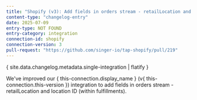 ```yaml
---
title: "Shopify (v3): Add fields in orders stream - retailLocation and location ID (within fulfillments)"
content-type: "changelog-entry"
date: 2025-07-09
entry-type: NOT FOUND
entry-category: integration
connection-id: shopify
connection-version: 3
pull-request: "https://github.com/singer-io/tap-shopify/pull/219"
---
```

{ site.data.changelog.metadata.single-integration | flatify }

We've improved our { this-connection.display_name } (v{ this-connection.this-version }) integration to add fields in orders stream - retailLocation and location ID (within fulfillments).